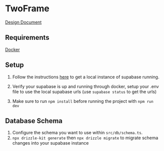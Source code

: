 # TwoFrame

[Design Document](https://docs.google.com/document/d/1roJpB6hwYXnBu9f7VOHHy2qPxTvn9sTQGKJnU_JaNqI/edit?usp=sharing)

## Requirements
[Docker](https://www.docker.com/products/docker-desktop/)

## Setup
1. Follow the instructions [here](https://supabase.com/docs/guides/local-development/cli/getting-started?queryGroups=access-method&access-method=studio) to get a local instance of supabase running.

2. Verify your supabase is up and running through docker, setup your .env file to use the local supabase urls (use `supabase status` to get the urls)
   
3. Make sure to run `npm install` before running the project with `npm run dev`

## Database Schema

1. Configure the schema you want to use within `src/db/schema.ts`.
2. `npx drizzle-kit generate` then `npx drizzle migrate` to migrate schema changes into your supabase instance